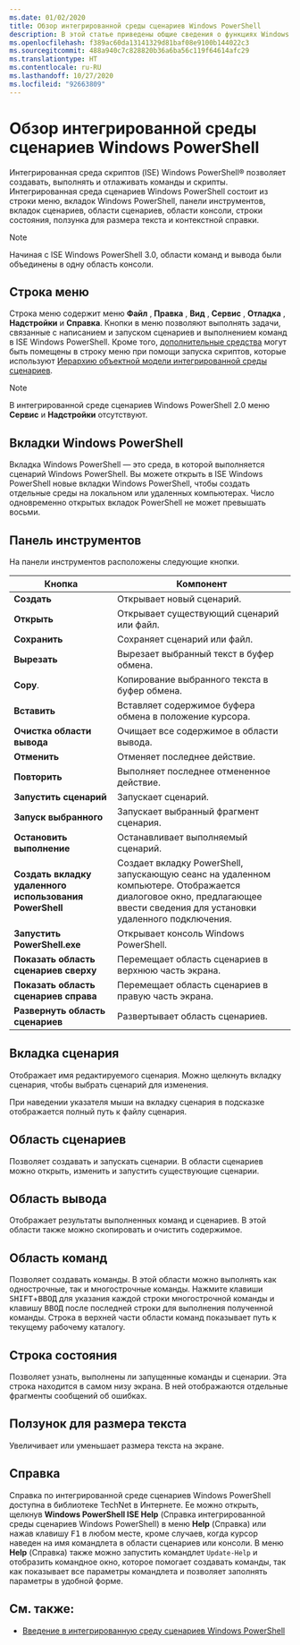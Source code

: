 ```yaml
---
ms.date: 01/02/2020
title: Обзор интегрированной среды сценариев Windows PowerShell
description: В этой статье приведены общие сведения о функциях Windows PowerShell ISE
ms.openlocfilehash: f389ac60da13141329d81baf08e9100b144022c3
ms.sourcegitcommit: 488a940c7c828820b36a6ba56c119f64614afc29
ms.translationtype: HT
ms.contentlocale: ru-RU
ms.lasthandoff: 10/27/2020
ms.locfileid: "92663809"
---
```

# <a name="exploring-the-windows-powershell-ise"></a>Обзор интегрированной среды сценариев Windows PowerShell

Интегрированная среда скриптов (ISE) Windows PowerShell&reg; позволяет создавать, выполнять и отлаживать команды и скрипты. Интегрированная среда сценариев Windows PowerShell состоит из строки меню, вкладок Windows PowerShell, панели инструментов, вкладок сценариев, области сценариев, области консоли, строки состояния, ползунка для размера текста и контекстной справки.

> [!NOTE]
> Начиная с ISE Windows PowerShell 3.0, области команд и вывода были объединены в одну область консоли.

## <a name="menu-bar"></a>Строка меню

Строка меню содержит меню **Файл** , **Правка** , **Вид** , **Сервис** , **Отладка** , **Надстройки** и **Справка**. Кнопки в меню позволяют выполнять задачи, связанные с написанием и запуском сценариев и выполнением команд в ISE Windows PowerShell. Кроме того, [дополнительные средства](object-model/The-ISEAddOnTool-Object.md) могут быть помещены в строку меню при помощи запуска скриптов, которые используют [Иерархию объектной модели интегрированной среды сценариев](object-model/The-ISE-Object-Model-Hierarchy.md).

> [!NOTE]
> В интегрированной среде сценариев Windows PowerShell 2.0 меню **Сервис** и **Надстройки** отсутствуют.

## <a name="windows-powershell-tabs"></a>Вкладки Windows PowerShell

Вкладка Windows PowerShell — это среда, в которой выполняется сценарий Windows PowerShell. Вы можете открыть в ISE Windows PowerShell новые вкладки Windows PowerShell, чтобы создать отдельные среды на локальном или удаленных компьютерах. Число одновременно открытых вкладок PowerShell не может превышать восьми.

## <a name="toolbar"></a>Панель инструментов

На панели инструментов расположены следующие кнопки.

|             Кнопка             |                                                                                     Компонент                                                                                     |
| ------------------------------ | -------------------------------------------------------------------------------------------------------------------------------------------------------------------------------- |
| **Создать**                        | Открывает новый сценарий.                                                                                                                                                              |
| **Открыть**                       | Открывает существующий сценарий или файл.                                                                                                                                                |
| **Сохранить**                       | Сохраняет сценарий или файл.                                                                                                                                                          |
| **Вырезать**                        | Вырезает выбранный текст в буфер обмена.                                                                                                                           |
| **Copy**.                       | Копирование выбранного текста в буфер обмена.                                                                                                                                       |
| **Вставить**                      | Вставляет содержимое буфера обмена в положение курсора.                                                                                                                     |
| **Очистка области вывода**          | Очищает все содержимое в области вывода.                                                                                                                                           |
| **Отменить**                       | Отменяет последнее действие.                                                                                                                                     |
| **Повторить**                       | Выполняет последнее отмененное действие.                                                                                                                                        |
| **Запустить сценарий**                 | Запускает сценарий.                                                                                                                                                                   |
| **Запуск выбранного**              | Запускает выбранный фрагмент сценария.                                                                                                                                             |
| **Остановить выполнение**             | Останавливает выполняемый сценарий.                                                                                                                                                  |
| **Создать вкладку удаленного использования PowerShell**  | Создает вкладку PowerShell, запускающую сеанс на удаленном компьютере. Отображается диалоговое окно, предлагающее ввести сведения для установки удаленного подключения. |
| **Запустить PowerShell.exe**       | Открывает консоль Windows PowerShell.                                                                                                                                                      |
| **Показать область сценариев сверху**       | Перемещает область сценариев в верхнюю часть экрана.                                                                                                                                 |
| **Показать область сценариев справа**     | Перемещает область сценариев в правую часть экрана.                                                                                                                               |
| **Развернуть область сценариев** | Развертывает область сценариев.                                                                                                                                                       |

## <a name="script-tab"></a>Вкладка сценария

Отображает имя редактируемого сценария. Можно щелкнуть вкладку сценария, чтобы выбрать сценарий для изменения.

При наведении указателя мыши на вкладку сценария в подсказке отображается полный путь к файлу сценария.

## <a name="script-pane"></a>Область сценариев

Позволяет создавать и запускать сценарии. В области сценариев можно открыть, изменить и запустить существующие сценарии.

## <a name="output-pane"></a>Область вывода

Отображает результаты выполненных команд и сценариев. В этой области также можно скопировать и очистить содержимое.

## <a name="command-pane"></a>Область команд

Позволяет создавать команды. В этой области можно выполнять как однострочные, так и многострочные команды. Нажмите клавиши <kbd>SHIFT</kbd>+<kbd>ВВОД</kbd> для указания каждой строки многострочной команды и клавишу <kbd>ВВОД</kbd> после последней строки для выполнения полученной команды. Строка в верхней части области команд показывает путь к текущему рабочему каталогу.

## <a name="status-bar"></a>Строка состояния

Позволяет узнать, выполнены ли запущенные команды и сценарии. Эта строка находится в самом низу экрана. В ней отображаются отдельные фрагменты сообщений об ошибках.

## <a name="text-size-slider"></a>Ползунок для размера текста

Увеличивает или уменьшает размера текста на экране.

## <a name="help"></a>Справка

Справка по интегрированной среде сценариев Windows PowerShell доступна в библиотеке TechNet в Интернете. Ее можно открыть, щелкнув **Windows PowerShell ISE Help** (Справка интегрированной среды сценариев Windows PowerShell) в меню **Help** (Справка) или нажав клавишу <kbd>F1</kbd> в любом месте, кроме случаев, когда курсор наведен на имя командлета в области сценариев или консоли.
В меню **Help** (Справка) также можно запустить командлет `Update-Help` и отобразить командное окно, которое помогает создавать команды, так как показывает все параметры командлета и позволяет заполнять параметры в удобной форме.

## <a name="see-also"></a>См. также:

- [Введение в интегрированную среду сценариев Windows PowerShell](Introducing-the-Windows-PowerShell-ISE.md)
